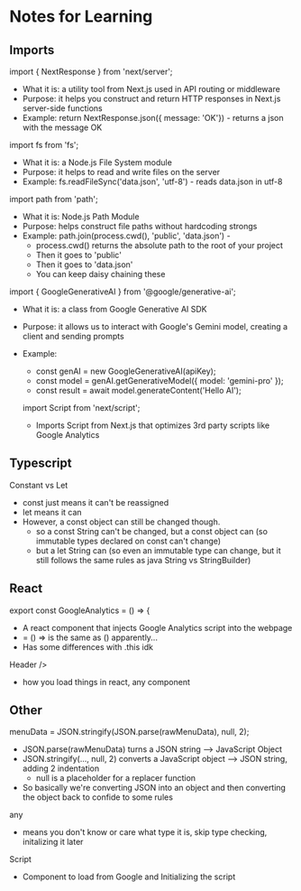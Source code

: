 # Notes for Learning

## Imports

import { NextResponse } from 'next/server';
- What it is: a utility tool from Next.js used in API routing or middleware
- Purpose: it helps you construct and return HTTP responses in Next.js server-side functions
- Example: return NextResponse.json({ message: 'OK'}) - returns a json with the message OK

import fs from 'fs';
- What it is: a Node.js File System module
- Purpose: it helps to read and write files on the server
- Example: fs.readFileSync('data.json', 'utf-8') - reads data.json in utf-8

import path from 'path';
- What it is: Node.js Path Module
- Purpose: helps construct file paths without hardcoding strongs
- Example: path.join(process.cwd(), 'public', 'data.json') - 
    - process.cwd() returns the absolute path to the root of your project
    - Then it goes to 'public'
    - Then it goes to 'data.json'
    - You can keep daisy chaining these

import { GoogleGenerativeAI } from '@google/generative-ai';
- What it is: a class from Google Generative AI SDK
- Purpose: it allows us to interact with Google's Gemini model, creating a client and sending prompts
- Example: 
    - const genAI = new GoogleGenerativeAI(apiKey);
    - const model = genAI.getGenerativeModel({ model: 'gemini-pro' });
    - const result = await model.generateContent('Hello AI');

  import Script from 'next/script';
  - Imports Script from Next.js that optimizes 3rd party scripts like Google Analytics

## Typescript

Constant vs Let
- const just means it can't be reassigned 
- let means it can
- However, a const object can still be changed though.
    - so a const String can't be changed, but a const object can (so immutable types declared on const can't change)
    - but a let String can (so even an immutable type can change, but it still follows the same rules as java String vs StringBuilder)

## React
export const GoogleAnalytics = () => {
- A react component that injects Google Analytics script into the webpage
- = () => is the same as () apparently...
- Has some differences with .this idk

Header />
- how you load things in react, any component

## Other

menuData = JSON.stringify(JSON.parse(rawMenuData), null, 2);
- JSON.parse(rawMenuData) turns a JSON string --> JavaScript Object
- JSON.stringify(..., null, 2) converts a JavaScript object --> JSON string, adding 2 indentation
    - null is a placeholder for a replacer function
- So basically we're converting JSON into an object and then converting the object back to confide to some rules

any
- means you don't know or care what type it is, skip type checking, initalizing it later

Script
- Component to load from Google and Initializing the script

